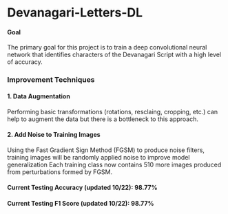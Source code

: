 # Devanagari-Letters-DL

#### Goal
The primary goal for this project is to train a deep convolutional neural network that identifies characters of the Devanagari Script with a high level of accuracy.

### Improvement Techniques 
#### 1. Data Augmentation
Performing basic transformations (rotations, resclaing, cropping, etc.) can help to augment the data but there is a bottleneck to this approach. 
#### 2. Add Noise to Training Images 
Using the Fast Gradient Sign Method (FGSM) to produce noise filters, training images will be randomly applied noise to improve model generalization
Each training class now contains 510 more images produced from perturbations formed by FGSM.

#### Current Testing Accuracy (updated 10/22): 98.77%
#### Current Testing F1 Score (updated 10/22): 98.77%
